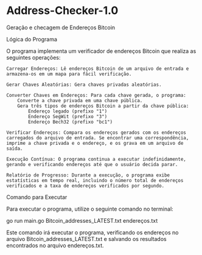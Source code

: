 # Address-Checker-1.0
Geração e checagem de Endereços Bitcoin

Lógica do Programa

O programa implementa um verificador de endereços Bitcoin que realiza as seguintes operações:

    Carregar Endereços: Lê endereços Bitcoin de um arquivo de entrada e armazena-os em um mapa para fácil verificação.

    Gerar Chaves Aleatórias: Gera chaves privadas aleatórias.

    Converter Chaves em Endereços: Para cada chave gerada, o programa:
        Converte a chave privada em uma chave pública.
        Gera três tipos de endereços Bitcoin a partir da chave pública:
            Endereço legado (prefixo "1")
            Endereço SegWit (prefixo "3")
            Endereço Bech32 (prefixo "bc1")

    Verificar Endereços: Compara os endereços gerados com os endereços carregados do arquivo de entrada. Se encontrar uma correspondência, imprime a chave privada e o endereço, e os grava em um arquivo de saída.

    Execução Contínua: O programa continua a executar indefinidamente, gerando e verificando endereços até que o usuário decida parar.

    Relatório de Progresso: Durante a execução, o programa exibe estatísticas em tempo real, incluindo o número total de endereços verificados e a taxa de endereços verificados por segundo.


Comando para Executar

Para executar o programa, utilize o seguinte comando no terminal:

    
   go run main.go Bitcoin_addresses_LATEST.txt endereços.txt


Este comando irá executar o programa, verificando os endereços no arquivo Bitcoin_addresses_LATEST.txt e salvando os resultados encontrados no arquivo endereços.txt.
